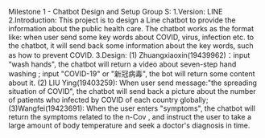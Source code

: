 Milestone 1 - Chatbot Design and Setup
Group S: 
1.Version: LINE
2.Introduction: This project is to design a Line chatbot to provide the information about the public health care. The chatbot works as the format like: when user send some key words about COVID, virus, infection etc. to the chatbot, it will send back some information about the key words, such as how to prevent COVID.
3.Design:
(1) Zhuangxiaoxin(19439962)：input “wash hands", the chatbot will return a video about seven-step hand washing ; input "COVID-19" or "新冠病毒", the bot will return some content about it.
(2) LIU Ying(19403259): When user send message:"the spreading situation of COVID", the chatbot will send back a picture about the number of patients who infected by COVID of each country globally; 
(3)Wangfei(19423691): When the user enters "symptoms", the chatbot will return the symptoms related to the n-Cov , and instruct the user to take a large amount of body temperature and seek a doctor's diagnosis in time.
